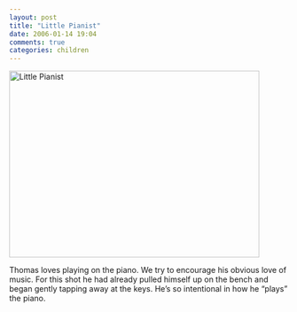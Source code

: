 ```yaml
---
layout: post
title: "Little Pianist"
date: 2006-01-14 19:04
comments: true
categories: children
---
```

<img width="451" height="337" alt="Little Pianist" class="center" src="http://static.flickr.com/42/86649836_acbeaab475_b.jpg" /></a>

Thomas loves playing on the piano. We try to encourage his obvious love of music.  For this shot he had already pulled himself up on the bench and began gently tapping away at the keys.  He&#8217;s so intentional in how he &#8220;plays&#8221; the piano.